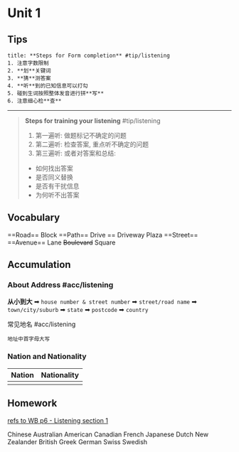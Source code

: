 # Unit 1
## Tips

```ad-tip
title: **Steps for Form completion** #tip/listening
1. 注意字数限制
2. **划**关键词
3. **猜**测答案
4. **听**到的已知信息可以打勾
5. 碰到生词按照整体发音进行拼**写**
6. 注意细心检**查**
```
    
---
> **Steps for training your listening** #tip/listening 
> 1. 第一遍听: 做题标记不确定的问题
> 2. 第二遍听: 检查答案, 重点听不确定的问题
> 3. 第三遍听: 或者对答案和总结:
>   - 如何找出答案
>   - 是否同义替换
>   - 是否有干扰信息
>   - 为何听不出答案

## Vocabulary

==Road==
Block
==Path==
Drive == Driveway
Plaza
==Street==
==Avenue==
Lane
~~Boulevard~~
Square

## Accumulation
### About Address #acc/listening 
**从小到大**
➡ `house number & street number`
➡ `street/road name` 
➡ `town/city/suburb` 
➡ `state` 
➡ `postcode` 
➡ `country` 

常见地名 #acc/listening 

```ad-attention
地址中首字母大写
```

### Nation and Nationality
| Nation | Nationality |
| ------ | ----------- |
|        |             |

## Homework
[refs to WB p6 - Listening section 1]()

   

   

Chinese
Australian
American
Canadian
French
Japanese
Dutch
New Zealander
British
Greek
German
Swiss
Swedish